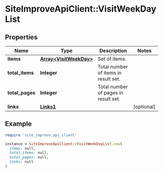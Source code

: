# SiteImproveApiClient::VisitWeekDayList

## Properties

| Name | Type | Description | Notes |
| ---- | ---- | ----------- | ----- |
| **items** | [**Array&lt;VisitWeekDay&gt;**](VisitWeekDay.md) | Set of items. |  |
| **total_items** | **Integer** | Total number of items in result set. |  |
| **total_pages** | **Integer** | Total number of pages in result set. |  |
| **links** | [**Links1**](Links1.md) |  | [optional] |

## Example

```ruby
require 'site_improve_api_client'

instance = SiteImproveApiClient::VisitWeekDayList.new(
  items: null,
  total_items: null,
  total_pages: null,
  links: null
)
```

